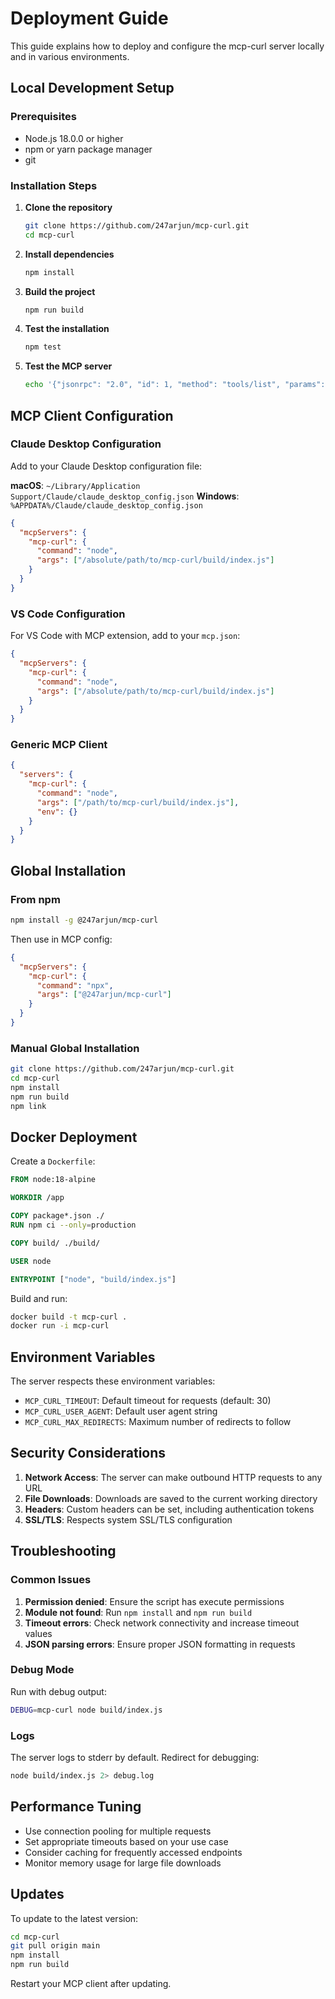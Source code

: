 # Deployment Guide

This guide explains how to deploy and configure the mcp-curl server locally and in various environments.

## Local Development Setup

### Prerequisites

- Node.js 18.0.0 or higher
- npm or yarn package manager
- git

### Installation Steps

1. **Clone the repository**
   ```bash
   git clone https://github.com/247arjun/mcp-curl.git
   cd mcp-curl
   ```

2. **Install dependencies**
   ```bash
   npm install
   ```

3. **Build the project**
   ```bash
   npm run build
   ```

4. **Test the installation**
   ```bash
   npm test
   ```

5. **Test the MCP server**
   ```bash
   echo '{"jsonrpc": "2.0", "id": 1, "method": "tools/list", "params": {}}' | node build/index.js
   ```

## MCP Client Configuration

### Claude Desktop Configuration

Add to your Claude Desktop configuration file:

**macOS**: `~/Library/Application Support/Claude/claude_desktop_config.json`
**Windows**: `%APPDATA%/Claude/claude_desktop_config.json`

```json
{
  "mcpServers": {
    "mcp-curl": {
      "command": "node",
      "args": ["/absolute/path/to/mcp-curl/build/index.js"]
    }
  }
}
```

### VS Code Configuration

For VS Code with MCP extension, add to your `mcp.json`:

```json
{
  "mcpServers": {
    "mcp-curl": {
      "command": "node",
      "args": ["/absolute/path/to/mcp-curl/build/index.js"]
    }
  }
}
```

### Generic MCP Client

```json
{
  "servers": {
    "mcp-curl": {
      "command": "node",
      "args": ["/path/to/mcp-curl/build/index.js"],
      "env": {}
    }
  }
}
```

## Global Installation

### From npm

```bash
npm install -g @247arjun/mcp-curl
```

Then use in MCP config:
```json
{
  "mcpServers": {
    "mcp-curl": {
      "command": "npx",
      "args": ["@247arjun/mcp-curl"]
    }
  }
}
```

### Manual Global Installation

```bash
git clone https://github.com/247arjun/mcp-curl.git
cd mcp-curl
npm install
npm run build
npm link
```

## Docker Deployment

Create a `Dockerfile`:

```dockerfile
FROM node:18-alpine

WORKDIR /app

COPY package*.json ./
RUN npm ci --only=production

COPY build/ ./build/

USER node

ENTRYPOINT ["node", "build/index.js"]
```

Build and run:
```bash
docker build -t mcp-curl .
docker run -i mcp-curl
```

## Environment Variables

The server respects these environment variables:

- `MCP_CURL_TIMEOUT`: Default timeout for requests (default: 30)
- `MCP_CURL_USER_AGENT`: Default user agent string
- `MCP_CURL_MAX_REDIRECTS`: Maximum number of redirects to follow

## Security Considerations

1. **Network Access**: The server can make outbound HTTP requests to any URL
2. **File Downloads**: Downloads are saved to the current working directory
3. **Headers**: Custom headers can be set, including authentication tokens
4. **SSL/TLS**: Respects system SSL/TLS configuration

## Troubleshooting

### Common Issues

1. **Permission denied**: Ensure the script has execute permissions
2. **Module not found**: Run `npm install` and `npm run build`
3. **Timeout errors**: Check network connectivity and increase timeout values
4. **JSON parsing errors**: Ensure proper JSON formatting in requests

### Debug Mode

Run with debug output:
```bash
DEBUG=mcp-curl node build/index.js
```

### Logs

The server logs to stderr by default. Redirect for debugging:
```bash
node build/index.js 2> debug.log
```

## Performance Tuning

- Use connection pooling for multiple requests
- Set appropriate timeouts based on your use case
- Consider caching for frequently accessed endpoints
- Monitor memory usage for large file downloads

## Updates

To update to the latest version:

```bash
cd mcp-curl
git pull origin main
npm install
npm run build
```

Restart your MCP client after updating.
